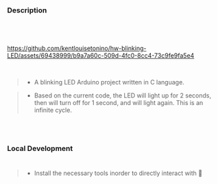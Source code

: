 ### Description
#

<br />

https://github.com/kentlouisetonino/hw-blinking-LED/assets/69438999/b9a7a60c-509d-4fc0-8cc4-73c9fe9fa5e4

<br />

> - A blinking LED Arduino project written in C language.

> - Based on the current code, the LED will light up for 2
    seconds, then will turn off for 1 second, and will light
    again. This is an infinite cycle.

<br />
<br />



### Local Development
#

> - Install the necessary tools inorder to directly interact
    with 
